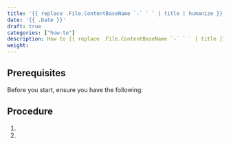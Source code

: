 ```yaml
---
title: '{{ replace .File.ContentBaseName `-` ` ` | title | humanize }}'
date: '{{ .Date }}'
draft: true
categories: ["how-to"]
description: How to {{ replace .File.ContentBaseName `-` ` ` | title }}
weight:
---
```


<!-- Title must be a verb -->

<!-- Small intro explaining what task is, and why someone might do this task
Link to relevant explanations and reference topics, if needed -->

## Prerequisites

Before you start, ensure you have the following:


## Procedure

<!-- if procedure is very long, consider using h3s -->

1.
1.

<!--Define what success looks like -->

<!-- 
### Error recovery
Optional. Define common failure modes and how to recover
-->

<!--
## Next steps
Optional. Summarize what was done. Give an example of what success looks like.

Where applicable, provide links to next steps or to read more.
-->
